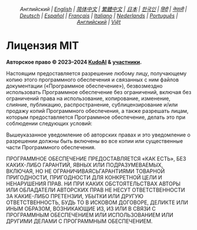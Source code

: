 <div align="center">
    <h6>
        <a href="../"><img height=15 style="margin: 0 3px -2px" src="https://raw.githubusercontent.com/KudoAI/chatgpt.js/6fa1659feadaf70853996dc7d7f6e1ab5a1e6301/media/images/icons/earth-americas.svg"></a>
        Английский |
        <a href="../../LICENSE.md">English</a> |
        <a href="../zh-cn/LICENSE.md">简体中文</a> |
        <a href="../zh-tw/LICENSE.md">繁體中文</a> |
        <a href="../ja/LICENSE.md">日本</a> |
        <a href="../ko/LICENSE.md">한국인</a> |
        <a href="../hi/LICENSE.md">हिंदी</a> |
        <a href="../ne/LICENSE.md">नेपाली</a> |
        <a href="../de/LICENSE.md">Deutsch</a> |
        <a href="../es/LICENSE.md">Español</a> |
        <a href="../fr/LICENSE.md">Français</a> |
        <a href="../it/LICENSE.md">Italiano</a> |
        <a href="../nl/LICENSE.md">Nederlands</a> |
        <a href="../pt/LICENSE.md">Português</a> |
        <a href="../ru/LICENSE.md">Английский</a> |
        <a href="../vi/LICENSE.md">Việt</a>
    </h6>
</div>

# Лицензия MIT

**Авторское право © 2023–2024 [KudoAI](https://github.com/KudoAI) & [участники](.#-участники).**

Настоящим предоставляется разрешение любому лицу, получающему копию этого программного обеспечения и связанных с ним файлов документации («Программное обеспечение»), безвозмездно использовать Программное обеспечение без ограничений, включая без ограничений права на использование, копирование, изменение, слияние, публикацию, распространение, сублицензирование и/или продажу копий Программного обеспечения, а также разрешать лицам, которым предоставляется Программное обеспечение, делать это при соблюдении следующих условий:

Вышеуказанное уведомление об авторских правах и это уведомление о разрешении должны быть включены во все копии или существенные части Программного обеспечения.

ПРОГРАММНОЕ ОБЕСПЕЧЕНИЕ ПРЕДОСТАВЛЯЕТСЯ «КАК ЕСТЬ», БЕЗ КАКИХ-ЛИБО ГАРАНТИЙ, ЯВНЫХ ИЛИ ПОДРАЗУМЕВАЕМЫХ, ВКЛЮЧАЯ, НО НЕ ОГРАНИЧИВАЯСЬ ​​ГАРАНТИЯМИ ТОВАРНОЙ ПРИГОДНОСТИ, ПРИГОДНОСТИ ДЛЯ КОНКРЕТНОЙ ЦЕЛИ И НЕНАРУШЕНИЯ ПРАВ. НИ ПРИ КАКИХ ОБСТОЯТЕЛЬСТВАХ АВТОРЫ ИЛИ ОБЛАДАТЕЛИ АВТОРСКИХ ПРАВ НЕ НЕСУТ ОТВЕТСТВЕННОСТИ ЗА КАКИЕ-ЛИБО ПРЕТЕНЗИИ, УБЫТКИ ИЛИ ДРУГУЮ ОТВЕТСТВЕННОСТЬ, БУДЬ ТО В ИСКОВОМ ДОГОВОРЕ, ДЕЛИКТЕ ИЛИ ИНЫМ ОБРАЗОМ, ВОЗНИКАЮЩИЕ ИЗ, ИЗ ИЛИ В СВЯЗИ С ПРОГРАММНЫМ ОБЕСПЕЧЕНИЕМ ИЛИ ИСПОЛЬЗОВАНИЕМ ИЛИ ДРУГИМИ ДЕЛАМИ С ПРОГРАММНЫМ ОБЕСПЕЧЕНИЕМ.
